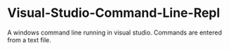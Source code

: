 # Visual-Studio-Command-Line-Repl
A windows command line running in visual studio. Commands are entered from a text file.
